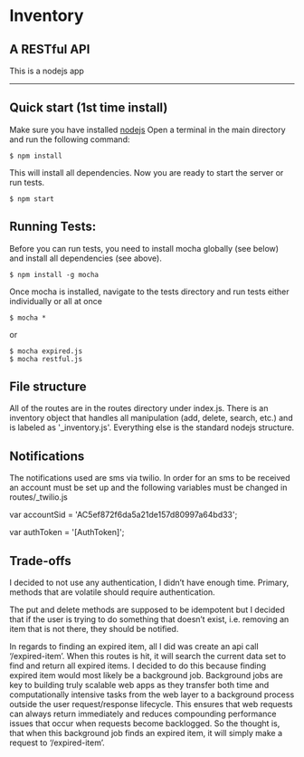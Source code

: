 # Inventory
## A RESTful API
This is a nodejs app

----------

## Quick start (1st time install)
Make sure you have installed [nodejs](https://nodejs.org/)
Open a terminal in the main directory and run the following command:
```
$ npm install
```
This will install all dependencies. Now you are ready to start the server or run tests.
```
$ npm start
```

## Running Tests:
Before you can run tests, you need to install mocha globally (see below) and install all dependencies (see above).
```
$ npm install -g mocha
```
Once mocha is installed, navigate to the tests directory and run tests either individually or all at once
```
$ mocha *
```
or
```
$ mocha expired.js
$ mocha restful.js
```

## File structure
All of the routes are in the routes directory under index.js. There is an inventory object that handles all manipulation (add, delete, search, etc.) and is labeled as '_inventory.js'. Everything else is the standard nodejs structure.

## Notifications
The notifications used are sms via twilio. In order for an sms to be received an account must be set up and the following variables must be changed in routes/_twilio.js

var accountSid = 'AC5ef872f6da5a21de157d80997a64bd33';

var authToken = '[AuthToken]';

## Trade-offs
I decided to not use any authentication, I didn’t have enough time. Primary, methods that are volatile should require authentication. 

The put and delete methods are supposed to be idempotent but I decided that if the user is trying to do something that doesn’t exist, i.e. removing an item that is not there, they should be notified.

In regards to finding an expired item, all I did was create an api call ‘/expired-item’. When this routes is hit, it will search the current data set to find and return all expired items. I decided to do this because finding expired item would most likely be a background job.  Background jobs are key to building truly scalable web apps as they transfer both time and computationally intensive tasks from the web layer to a background process outside the user request/response lifecycle. This ensures that web requests can always return immediately and reduces compounding performance issues that occur when requests become backlogged. So the thought is, that when this background job finds an expired item, it will simply make a request to ‘/expired-item’.
